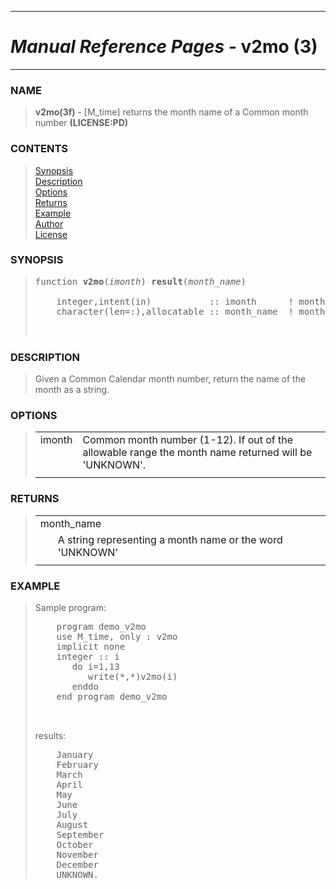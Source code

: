 <?
<body>
  <a name="top" id="top"></a>
  <div id="Container">
    <div id="Content">
      <div class="c55">
        <hr />
        <h1><i>Manual Reference Pages -</i> v2mo (3)</h1>
        <hr />
      </div><a name="0"></a>
      <h3><a name="0">NAME</a></h3>
      <blockquote>
        <b>v2mo(3f)</b> - [M_time] returns the month name of a Common month number <b>(LICENSE:PD)</b>
      </blockquote><a name="contents" id="contents"></a>
      <h3>CONTENTS</h3>
      <blockquote>
        <a href="#1">Synopsis</a><br />
        <a href="#2">Description</a><br />
        <a href="#3">Options</a><br />
        <a href="#4">Returns</a><br />
        <a href="#5">Example</a><br />
        <a href="#6">Author</a><br />
        <a href="#7">License</a><br />
      </blockquote><a name="8"></a>
      <h3><a name="8">SYNOPSIS</a></h3>
      <blockquote>
        <pre>
function <b>v2mo</b>(<i>imonth</i>) <b>result</b>(<i>month_name</i>)
<br />    integer,intent(in)           :: imonth      ! month number (1-12)
    character(len=:),allocatable :: month_name  ! month name
<br />
</pre>
      </blockquote><a name="2"></a>
      <h3><a name="2">DESCRIPTION</a></h3>
      <blockquote>
        Given a Common Calendar month number, return the name of the month as a string.
      </blockquote><a name="3"></a>
      <h3><a name="3">OPTIONS</a></h3>
      <blockquote>
        <table cellpadding="3">
          <tr valign="top">
            <td class="c56" width="6%" nowrap="nowrap">imonth</td>
            <td valign="bottom">Common month number (1-12). If out of the allowable range the month name returned will be 'UNKNOWN'.</td>
          </tr>
          <tr>
            <td></td>
          </tr>
        </table>
      </blockquote><a name="4"></a>
      <h3><a name="4">RETURNS</a></h3>
      <blockquote>
        <table cellpadding="3">
          <tr valign="top">
            <td class="c56" colspan="2">month_name</td>
          </tr>
          <tr valign="top">
            <td width="6%"></td>
            <td>A string representing a month name or the word 'UNKNOWN'</td>
          </tr>
          <tr>
            <td></td>
          </tr>
        </table>
      </blockquote><a name="5"></a>
      <h3><a name="5">EXAMPLE</a></h3>
      <blockquote>
        Sample program:
        <pre>
    program demo_v2mo
    use M_time, only : v2mo
    implicit none
    integer :: i
       do i=1,13
          write(*,*)v2mo(i)
       enddo
    end program demo_v2mo
<br />
</pre>results:
        <pre>
    January
    February
    March
    April
    May
    June
    July
    August
    September
    October
    November
    December
    UNKNOWN.
</pre>
      </blockquote><a name="6"></a>
    </div>
  </div>
</body>
